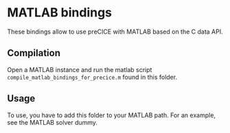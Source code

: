 # MATLAB bindings

These bindings allow to use preCICE with MATLAB based on the C data API.

## Compilation

Open a MATLAB instance and run the matlab script `compile_matlab_bindings_for_precice.m` found in this folder.

## Usage

To use, you have to add this folder to your MATLAB path. For an example, see the MATLAB solver dummy.
